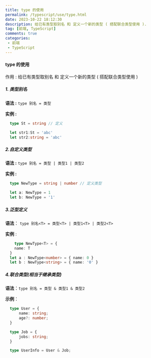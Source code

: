 ```yaml
---
title: type 的使用
permalink: /typescript/use/type.html
date: 2023-10-22 18:12:30
description: 给已有类型取别名 和 定义一个新的类型 ( 搭配联合类型使用 ).
tag: [前端, TypeScript]
comments: true
categories: 
 - 前端
 - TypeScript
---
```


#### type 的使用

作用 : 给已有类型取别名 和 定义一个新的类型 ( 搭配联合类型使用 )

##### 1. 类型别名

**语法 :** `type 别名 = 类型`

**实例 :**

```typescript
  type St = string // 定义

  let str1:St = 'abc'
  let str2:string = 'abc'

```

##### 2.自定义类型

**语法 :** `type 别名 = 类型 | 类型1 | 类型2`

**实例 :**

```typescript
  type NewType = string | number // 定义类型

  let a: NewType = 1
  let b: NewType = '1'

```

##### 3.泛型定义

**语法**： `type 别名<T> = 类型<T> | 类型1<T> | 类型2<T>`

**实例** :

```typescript
	type NewType<T> = {
    name: T
  }
  let a : NewType<number> = { name: 0 }
  let b : NewType<string> = { name: '0' }
```



##### 4.联合类型(相当于继承类型)

**语法**：`type 别名 = 类型 & 类型1 & 类型2`

**示例**：

```typescript
  type User = {
      name: string;
      age?: number;
  }

  type Job = {
      jobs: string;
  }

  type UserInfo = User & Job;

```


<script src="https://readmore.openwrite.cn/js/readmore.js" type="text/javascript"></script>
<script>
    const btw = new BTWPlugin();
    btw.init({
        id: 'container',
        blogId: '31652-1697970027416-119',
        name: 'SongCloub',
        qrcode: 'https://i.postimg.cc/BnGK06H2/qrcode-for-gh-50f2ce2229c5-258.jpg',
        keyword: '666',
    });
</script>
